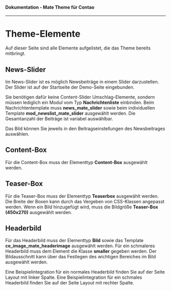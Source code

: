 #### Dokumentation - Mate Theme für Contao

---

# Theme-Elemente

Auf dieser Seite sind alle Elemente aufgelistet, die das Theme bereits mitbringt.

## News-Slider

Im News-Slider ist es möglich Newsbeiträge in einem Slider darzustellen. Der Slider ist auf der Startseite der Demo-Seite eingebunden.

Sie benötigen dafür keine Content-Slider Umschlag-Elemente, sondern müssen lediglich ein Modul vom Typ **Nachrichtenliste** einbinden. Beim Nachrichtentemplate muss **news\_mate\_slider** sowie beim individuellen Template **mod\_newslist\_mate\_slider** ausgewählt werden. Die Gesamtanzahl der Beiträge ist variabel auswählbar.

Das Bild können Sie jeweils in den Beitragseinstellungen des Newsbeitrages auswählen.

## Content-Box

Für die Content-Box muss der Elementtyp **Content-Box** ausgewählt werden.

## Teaser-Box

Für die Teaser-Box muss der Elementtyp **Teaserbox** ausgewählt werden. Die Breite der Boxen kann durch das Vergeben von CSS-Klassen angepasst werden. Wenn ein Bild hinzugefügt wird, muss die Bildgröße **Teaser-Box \(450x270\)** ausgewählt werden.

## Headerbild

Für das Headerbild muss der Elementtyp **Bild** sowie das Template **ce\_image\_mate\_headerimage** ausgewählt werden. Für ein schmaleres Headerbild muss dem Element die Klasse **smaller** gegeben werden. Der Bildausschnitt kann über das Festlegen des wichtigen Bereiches im Bild ausgewählt werden.

Eine Beispielintegration für ein normales Headerbild finden Sie auf der Seite Layout mit linker Spalte. Eine Beispielintegration für ein schmales Headerbild finden Sie auf der Seite Layout mit rechter Spalte.

